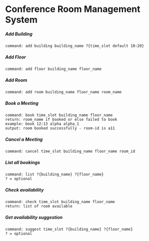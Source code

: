 # Conference Room Management System

##### Add Building
    command: add building building_name ?{time_slot default 10:20}

##### Add Floor
    command: add floor building_name floor_name

##### Add Room 
    command: add room building_name floor_name room_name

##### Book a Meeting
    command: book time_slot building_name floor_name
    return: room_name if booked or else failed to book
    example: book 12:13 alpha alpha_1
    output: room booked successfully - room-id is a11

##### Cancel a Meeting
    command: cancel time_slot building_name floor_name room_id

##### List all bookings
    command: list ?{building_name} ?{floor_name}
    ? = optional

##### Check availability 
    command: check time_slot building_name floor_name
    return: list of room available

##### Get availability suggestion
    command: suggest time_slot ?{building_name} ?{floor_name}
    ? = optional
